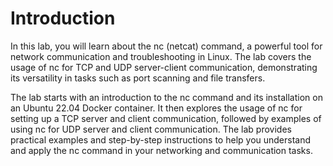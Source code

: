 # Introduction

In this lab, you will learn about the nc (netcat) command, a powerful tool for network communication and troubleshooting in Linux. The lab covers the usage of nc for TCP and UDP server-client communication, demonstrating its versatility in tasks such as port scanning and file transfers.

The lab starts with an introduction to the nc command and its installation on an Ubuntu 22.04 Docker container. It then explores the usage of nc for setting up a TCP server and client communication, followed by examples of using nc for UDP server and client communication. The lab provides practical examples and step-by-step instructions to help you understand and apply the nc command in your networking and communication tasks.
